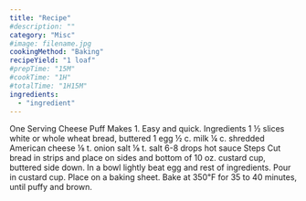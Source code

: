 ```yaml
---
title: "Recipe"
#description: ""
category: "Misc"
#image: filename.jpg
cookingMethod: "Baking"
recipeYield: "1 loaf"
#prepTime: "15M"
#cookTime: "1H"
#totalTime: "1H15M"
ingredients:
  - "ingredient"
---
```


One Serving Cheese Puff
Makes 1. Easy and quick.
Ingredients
1 ½ slices white or whole wheat bread, buttered
1 egg
½ c. milk
¼ c. shredded American cheese
⅛ t. onion salt
⅛ t. salt
6-8 drops hot sauce
Steps
Cut bread in strips and place on sides and bottom of 10 oz. custard cup, buttered side down.
In a bowl lightly beat egg and rest of ingredients.
Pour in custard cup.
Place on a baking sheet.
Bake at 350℉ for 35 to 40 minutes, until puffy and brown.
